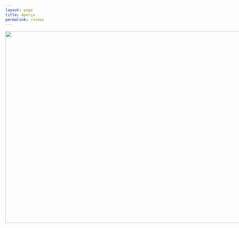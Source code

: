 ```yaml
---
layout: page
title: Aperçu
permalink: /views
---
```


<body>
<div  id="container" style="display: flex;justify-content:center;align-items:center;flex-direction: column;width: 800px;"></div>
<div style="width:1131px;height:600px;"><img style="width:1131px;height:600px;" src="../assets/img/pano1-1_stitch2.jpg "/></div>
<!--
<br/>
<div class="pano1" style="width:800px;height:600px;"></div>
<br/>
<div class="pano2" style="width:800px;height:600px;"></div>
<br/>
</div>
-->
<!-- <script src="../assets/js/three.min.js"></script> 
  <script src="https://cdn.jsdelivr.net/npm/three/build/three.min.js"></script>

  -->
  <script src="../assets/js/script.js" type="module"></script>

<!--
<script src="../assets/js/panolens.min.js"></script>
<script src="../assets/js/pano.js"></script>
 <script src="../assets/js/three.js"></script>
<script src="../assets/js/GLTFLoader.js"></script>
<script src="../assets/js/OrbitControls.js"></script>
<script src="../assets/js/WebGL.js"></script>-->
  </body>

